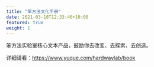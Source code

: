 ```yaml
---
title: "笨方法文化手册"
date: 2021-03-18T12:33:46+10:00
featured: true
weight: 1
---
```


笨方法实验室核心文本产品，鼓励你去改变、去探索、去创造。

详细请看：https://www.yuque.com/hardwaylab/book
